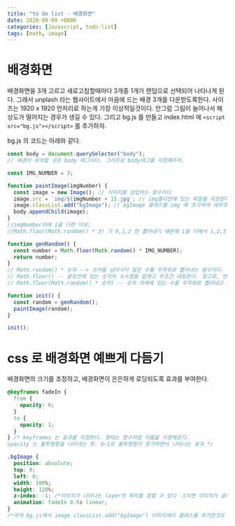 ```yaml
---
title: "to do list - 배경화면"
date: 2020-09-09 +0800
categories: [Javascript, todo-list]
tags: [math, image]
---
```


# 배경화면

배경화면을 3개 고르고 새로고침할때마다 3개중 1개가 랜덤으로 선택되어 나타나게 된다. 그래서 unplash 라는 웹사이트에서 마음에 드는 배경 3개를 다운받도록한다. 사이즈는 1920 x 1920 언저리로 하는게 가장 이상적일것이다. 안그럼 그림이 늘어나서 해상도가 떨어지는 경우가 생길 수 있다. 그리고 bg.js 를 만들고 index.html 에 `<script src="bg.js"></script>` 를 추가하자.

bg.js 의 코드는 아래와 같다.

```javascript
const body = document.querySelector("body");
// 배경이 위치할 곳은 body 태그이다. 그러므로 body태그를 지정해주자.

const IMG_NUMBER = 3;

function paintImage(imgNumber) {
  const image = new Image(); // 이미지를 삽입하는 함수이다
  image.src = `img/${imgNumber + 1}.jpg`; // img폴더안에 있는 파일을 지정한다. imgNumber뒤에 1을 더한 이유는 아래 기술했다.
  image.classList.add("bgImage"); // bgImage 클래스를 img 에 추가하여 세부조정 할 수 있게 한다.
  body.appendChild(image);
}
//imgNumber뒤에 1을 더한 이유:
//Math.floor(Math.random() * 3) 가 0,1,2 만 뽑아내기 때문에 1을 더해서 1,2,3 이 되게 하는 것이다(img 파일안에는 1.jpg, 2.jpg, 3.jpg 밖에 없다)

function genRandom() {
  const number = Math.floor(Math.random() * IMG_NUMBER);
  return number;
}
// Math.random() * 숫자 --> 숫자를 넘어서지 않은 수를 무작위로 뽑아내는 함수이다.
// Math.floor() -- 괄호안에 있는 숫자의 소수점을 없애고 무조건 내림한다. 참고로, 반대되는 함수는 math.ceiling() 이다.
// Math.floor(Math.random() * 숫자) -- 숫자 아래에 있는 수를 무작위로 뽑아내고 그 수가 소수라면 내림한 수를 프린트한다.

function init() {
  const random = genRandom();
  paintImage(random);
}

init();
```

# css 로 배경화면 예쁘게 다듬기

배경화면의 크기를 조정하고, 배경화면이 은은하게 로딩되도록 효과를 부여한다.

```css
@keyframes fadeIn {
  from {
    opacity: 0;
  }
  to {
    opacity: 1;
  }
} /* keyframes 는 효과를 지정한다. 형태는 함수처럼 이름을 지정해준다. 
opacity 는 불투명함을 나타내는 뜻. 0~1로 불투명함이 증가하면서 나타나는 효과 */

.bgImage {
  position: absolute;
  top: 0;
  left: 0;
  width: 100%;
  height: 120%;
  z-index: -1; /*이미지가 나타나는 layer의 위치를 정할 수 있다 -1이면 이미지가 글자뒤로 후퇴한다는 뜻.*/
  animation: fadeIn 0.5s linear;
}
/*아까 bg.js에서 image.classList.add("bgImage") 이미지에다 클래스를 추가한것도 여기 css에서 이미지만 선택적으로 미세조정 하려고 하기 위함*/
```
